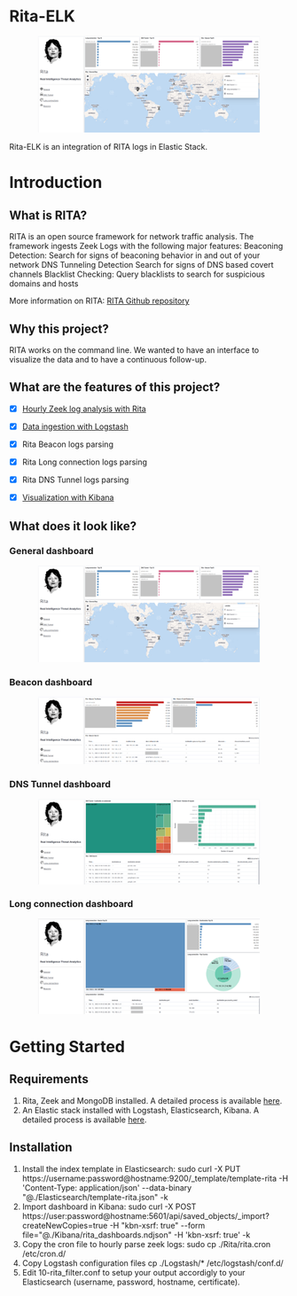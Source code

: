 # Rita-ELK

<p align="center"><img src="https://github.com/Soluss-CH/Rita-ELK/blob/main/Screenshot/Rita-Screen-General.png" width="400px"></p>

Rita-ELK is an integration of RITA logs in Elastic Stack.

Introduction
===============

What is RITA?
-------------

RITA is an open source framework for network traffic analysis.
The framework ingests Zeek Logs with the following major features:
    Beaconing Detection: Search for signs of beaconing behavior in and out of your network
    DNS Tunneling Detection Search for signs of DNS based covert channels
    Blacklist Checking: Query blacklists to search for suspicious domains and hosts

More information on RITA: <a href="https://github.com/activecm/rita">RITA Github repository</a>


Why this project?
-------------

RITA works on the command line. We wanted to have an interface to visualize the data and to have a continuous follow-up.


What are the features of this project?
-------------

- [X] [Hourly Zeek log analysis with Rita](https://github.com/Soluss-CH/Rita-ELK/blob/master/Rita/rita.cron)
- [X] [Data ingestion with Logstash](https://github.com/Soluss-CH/Rita-ELK/blob/master/Logstash/)
- [X] Rita Beacon logs parsing
- [X] Rita Long connection logs parsing
- [X] Rita DNS Tunnel logs parsing
- [X] [Visualization with Kibana](https://github.com/Soluss-CH/Rita-ELK/blob/master/Kibana/rita_dashboards.ndjson)




What does it look like?
-------------

### General dashboard
<p align="center"><img src="https://github.com/Soluss-CH/Rita-ELK/blob/main/Screenshot/Rita-Screen-General.png" width="400px"></p>


### Beacon dashboard
<p align="center"><img src="https://github.com/Soluss-CH/Rita-ELK/blob/main/Screenshot/Rita-Screen-Beacon.png" width="400px"></p>


### DNS Tunnel dashboard
<p align="center"><img src="https://github.com/Soluss-CH/Rita-ELK/blob/main/Screenshot/Rita-Screen-DNS.png" width="400px"></p>


### Long connection dashboard
<p align="center"><img src="https://github.com/Soluss-CH/Rita-ELK/blob/main/Screenshot/Rita-Screen-Long.png" width="400px"></p>



Getting Started
===============
Requirements
-------------
1) Rita, Zeek and MongoDB installed. A detailed process is available <a href="https://github.com/activecm/rita/blob/master/docs/Manual%20Installation.md">here</a>.
2) An Elastic stack installed with Logstash, Elasticsearch, Kibana. A detailed process is available <a href="https://www.elastic.co/guide/index.html">here</a>.


Installation
-------------

1) Install the index template in Elasticsearch: sudo curl -X PUT https://username:password@hostname:9200/_template/template-rita -H 'Content-Type: application/json' --data-binary "@./Elasticsearch/template-rita.json"  -k
2) Import dashboard in Kibana: sudo curl -X POST https://user:password@hostname:5601/api/saved_objects/_import?createNewCopies=true -H "kbn-xsrf: true" --form file="@./Kibana/rita_dashboards.ndjson" -H 'kbn-xsrf: true' -k
3) Copy the cron file to hourly parse zeek logs: sudo cp ./Rita/rita.cron /etc/cron.d/
4) Copy Logstash configuration files cp ./Logstash/* /etc/logstash/conf.d/
5) Edit 10-rita_filter.conf to setup your output accordigly to your Elasticsearch (username, password, hostname, certificate).